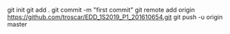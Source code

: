 
git init
git add .
git commit -m "first commit"
git remote add origin https://github.com/troscar/EDD_1S2019_P1_201610654.git
git push -u origin master

